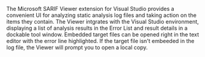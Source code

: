 The Microsoft SARIF Viewer extension for Visual Studio provides a convenient UI for analyzing static analysis log files and taking action on the items they contain. The Viewer intgrates with the Visual Studio environment, displaying a list of analysis results in the Error List and result details in a dockable tool window. Embedded target files can be opened right in the text editor with the error line highlighted. If the target file isn't embeeded in the log file, the Viewer will prompt you to open a local copy.